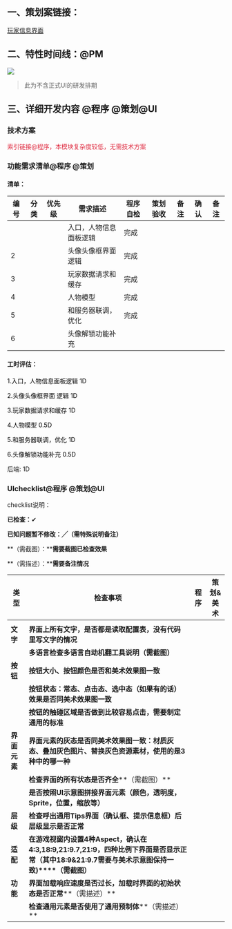 ## 一、策划案链接：
[玩家信息界面](https://snh48group.yuque.com/cod5mf/iwqppn/vgrmfosye7xyqt3m)

## 二、特性时间线：@PM
![](https://cdn.nlark.com/yuque/0/2024/png/48112390/1726033757890-35aa7431-ea26-4bb7-929a-82d30dba0f22.png)

> 此为不含正式UI的研发排期
>

## 三、详细开发内容 @程序 @策划@UI
### 技术方案
<font style="color:#DF2A3F;">索引链接@程序，本模块复杂度较低，无需技术方案</font>

### 功能需求清单@程序 @策划
#### 清单：
| 编号 | 分类 | 优先级 | 需求描述 | 程序自检 | 策划验收 | 备注 | 确认 | 备注 |
| --- | --- | --- | --- | --- | --- | --- | --- | --- |
|  |  |  | 入口，人物信息面板逻辑 | 完成 | | | | |
| 2 | |  | 头像头像框界面 逻辑 | 完成 | | | | |
| 3 | |  | 玩家数据请求和缓存 | 完成 | | | | |
| 4 | |  | 人物模型  | 完成 | | | | |
| 5 | |  | 和服务器联调，优化 | 完成 | | | | |
| 6 | |  | 头像解锁功能补充 | | | | | |




#### 工时评估：
<font style="color:#000000;">1.入口，人物信息面板逻辑 1D</font>

<font style="color:#000000;">2.头像头像框界面 逻辑     1D</font>

<font style="color:#000000;">3.玩家数据请求和缓存      1D</font>

<font style="color:#000000;">4.人物模型    0.5D</font>

<font style="color:#000000;">5.和服务器联调，优化   1D</font>

<font style="color:#000000;">6.头像解锁功能补充   0.5D</font>





后端: 1D

### UIchecklist@程序 @策划@UI
checklist说明：

**已检查：**✔

**已知问题暂不修改：╱（需特殊说明备注）**

**（需截图）：****需要截图已检查效果**

**（需描述）：****需要备注情况**

| **类型** | **检查事项** | **程序** | **策划&美术** |
| --- | --- | --- | --- |
| | | | |
| **文字** | **界面上所有文字，是否都是读取配置表，没有代码里写文字的情况** | | |
| | **多语言检查****多语言自动机翻工具说明****（需截图）** | | |
| **按钮** | **按钮大小、按钮颜色是否和美术效果图一致** | | |
| | **按钮状态：常态、点击态、选中态（如果有的话）效果是否同美术效果图一致** | | |
| | **按钮的触碰区域是否做到比较容易点击，需要制定通用的标准** | | |
| **界面元素** | **界面元素的灰态是否同美术效果图一致：材质灰态、叠加灰色图片、替换灰色资源素材，使用的是3种中的哪一种** | | |
| | **检查界面的所有状态是否齐全****（需截图）** | | |
| | **是否按照UI示意图拼接界面元素（颜色，透明度，Sprite，位置，缩放等）** | | |
| **层级** | **检查呼出通用Tips界面（确认框、提示信息框）后层级显示是否正常** | | |
| **适配** | **在游戏视窗内设置4种Aspect，确认在4:3,18:9,21:9.7,21:9，四种比例下界面是否显示正常（其中18:9&21:9.7需要与美术示意图保持一致)****（需截图）** | | |
| **功能** | **界面加载响应速度是否过长，加载时界面的初始状态是否正常****（需描述）** | | |
| | **检查通用元素是否使用了通用预制体****（需描述）** | | |






